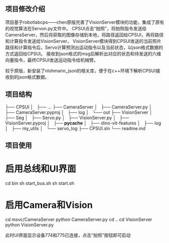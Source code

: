 ## 项目修改介绍
项目基于robotlabcps——chen原版完善了VisionServer模块的功能，集成了原有的视觉算法在Servon.py文件中。
CPSUI点击“拍照”，将拍照指令发送给CameraServer，然后将获取的图像存储到本地，将路径返回给CPSUI，再将路径和计算指令发送给VisionServer，
VisionServer模块得到CPSUI发送的当前照片路径和计算指令后，Servo计算预测出运动指令以及当前状态，以json格式数据的方式返回给CPSUI。
接收到json格式的msg后解析出对应的状态和待发送的六维向量指令，最终CPSUI发送运动指令给机械臂。

较于原版，新安装了nlohmann_json的相关库，便于在c++环境下解析CPSUI接收到的json格式数据。

## 项目结构
├── CPSUI
│   ├── ...
├── CameraServer
│   ├── CameraServer.py
│   ├── CameraServer.pyproj
│   ├── log
│   └── out
├── VisionServer
│   ├── Seg
│   ├── Servo.py
│   ├── VisionServer.py
│   ├── VisionServer.pyproj
│   ├── __pycache__
│   ├── dino-vit-features
│   ├── log
│   ├── my_utils
│   └── servo_log
├── CPSUI.sln
└── readme.md

## 项目使用
# 启用总线和UI界面
cd bin 
sh start_bus.sh
sh start.sh
# 启用Camera和Vision
cd msvc/CameraServer
python CameraServer.py
cd ..
cd VisionServer
python VisionServer.py

此时UI界面显示设备774和775已连接，点击“拍照”按钮即可启动